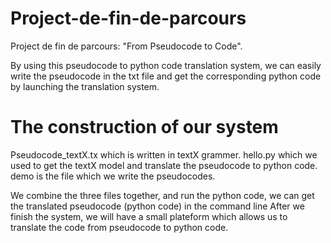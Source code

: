 # Project-de-fin-de-parcours
Project de fin de parcours:  "From Pseudocode to Code".

By using this pseudocode to python code translation system, we can easily write the pseudocode in the txt file and get the corresponding python code by launching the translation system.

# The construction of our system
Pseudocode_textX.tx which is written in textX grammer.
hello.py which we used to get the textX model and translate the pseudocode to python code.
demo is the file which we write the pseudocodes.

We combine the three files together, and run the python code, we can get the translated pseudocode (python code) in the command line
After we finish the system, we will have a small plateform which allows us to translate the code from pseudocode to python code.
